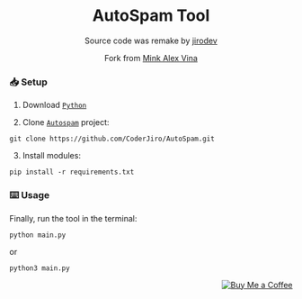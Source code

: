 <h1 align="center">AutoSpam Tool</h1>
<p align="center">Source code was remake by <a href="https://www.facebook.com/profile.php?id=100082872815351">jirodev</a></p>
<p align="center">Fork from <a href="https://github.com/anh-dz/tool_spam">Mink Alex Vina</a></p>

### 📥 Setup
1. Download [`Python`](https://www.python.org/downloads/)
  
2. Clone [`Autospam`](https://github.com/CoderJiro/AutoSpam) project:
```
git clone https://github.com/CoderJiro/AutoSpam.git
```
  
3. Install modules:
```
pip install -r requirements.txt 
```
### ⌨️ Usage
Finally, run the tool in the terminal:

```
python main.py
```
or
  
```
python3 main.py
```
<p align="right"><a href="https://www.buymeacoffee.com/jirocoder"><img src="https://img.shields.io/badge/buy_me_a_coffee%20-%23F7CA88.svg?logo=buy-me-a-coffee&logoColor=333333&style=for-the-badge" alt="Buy Me a Coffee"></a></p>
